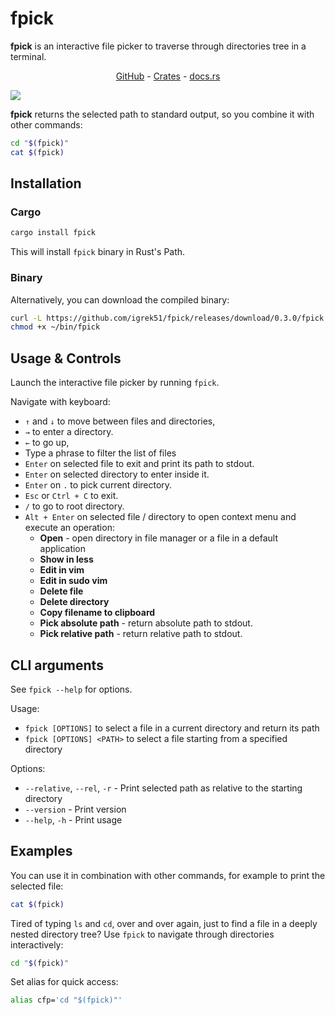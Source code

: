 # fpick

**fpick** is an interactive file picker to traverse through directories tree in a terminal.

<div align="center">
    <a href="https://github.com/igrek51/fpick">GitHub</a>
    -
    <a href="https://crates.io/crates/fpick">Crates</a>
    -
    <a href="https://docs.rs/crate/fpick/">docs.rs</a>
</div>

![](./docs/img/screenshot1.png)

**fpick** returns the selected path to standard output, so you combine it with other commands:
```sh
cd "$(fpick)"
cat $(fpick)
```

## Installation
### Cargo
```sh
cargo install fpick
```
This will install `fpick` binary in Rust's Path.

### Binary
Alternatively, you can download the compiled binary:

```sh
curl -L https://github.com/igrek51/fpick/releases/download/0.3.0/fpick -o ~/bin/fpick
chmod +x ~/bin/fpick
```

## Usage & Controls
Launch the interactive file picker by running `fpick`.

Navigate with keyboard:

- `↑` and `↓` to move between files and directories,
- `→` to enter a directory.
- `←` to go up,
- Type a phrase to filter the list of files
- `Enter` on selected file to exit and print its path to stdout.
- `Enter` on selected directory to enter inside it.
- `Enter` on `.` to pick current directory.
- `Esc` or `Ctrl + C` to exit.
- `/` to go to root directory.
- `Alt + Enter` on selected file / directory to open context menu and execute an operation:
  - **Open** - open directory in file manager or a file in a default application
  - **Show in less**
  - **Edit in vim**
  - **Edit in sudo vim**
  - **Delete file**
  - **Delete directory**
  - **Copy filename to clipboard**
  - **Pick absolute path** - return absolute path to stdout.
  - **Pick relative path** - return relative path to stdout.

## CLI arguments
See `fpick --help` for options.

Usage:
- `fpick [OPTIONS]` to select a file in a current directory and return its path
- `fpick [OPTIONS] <PATH>` to select a file starting from a specified directory

Options:
- `--relative`, `--rel`, `-r` - Print selected path as relative to the starting directory
- `--version` - Print version
- `--help`, `-h` - Print usage

## Examples
You can use it in combination with other commands, for example to print the selected file:
```sh
cat $(fpick)
```

Tired of typing `ls` and `cd`, over and over again,
just to find a file in a deeply nested directory tree?
Use `fpick` to navigate through directories interactively:
```sh
cd "$(fpick)"
```

Set alias for quick access:
```sh
alias cfp='cd "$(fpick)"'
```
